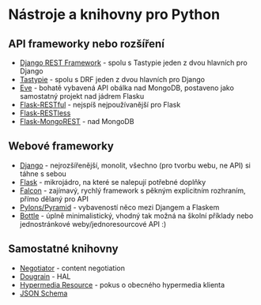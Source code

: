 # Nástroje a knihovny pro Python

## API frameworky nebo rozšíření

- [Django REST Framework](https://github.com/tomchristie/django-rest-framework) - spolu s Tastypie jeden z dvou hlavních pro Django
- [Tastypie](https://github.com/toastdriven/django-tastypie) - spolu s DRF jeden z dvou hlavních pro Django
- [Eve](https://github.com/nicolaiarocci/eve) - bohatě vybavená API obálka nad MongoDB, postaveno jako samostatný projekt nad jádrem Flasku
- [Flask-RESTful](https://github.com/twilio/flask-restful) - nejspíš nejpoužívanější pro Flask
- [Flask-RESTless](https://github.com/jfinkels/flask-restless)
- [Flask-MongoREST](https://github.com/elasticsales/flask-mongorest) - nad MongoDB

## Webové frameworky

- [Django](https://github.com/django/django) - nejrozšířenější, monolit, všechno (pro tvorbu webu, ne API) si táhne s sebou
- [Flask](https://github.com/mitsuhiko/flask) - mikrojádro, na které se nalepují potřebné doplňky
- [Falcon](https://github.com/racker/falcon) - zajímavý, rychlý framework s pěkným explicitním rozhraním, přímo dělaný pro API
- [Pylons/Pyramid](http://www.pylonsproject.org/) - vybaveností něco mezi Djangem a Flaskem
- [Bottle](https://github.com/defnull/bottle) - úplně minimalistický, vhodný tak možná na školní příklady nebo jednostránkové weby/jednoresourcové API :)

## Samostatné knihovny

- [Negotiator](https://github.com/CottageLabs/negotiator) - content negotiation
- [Dougrain](https://github.com/wharris/dougrain/) - HAL
- [Hypermedia Resource](https://github.com/the-hypermedia-project/hypermedia-resource-python/) - pokus o obecného hypermedia klienta
- [JSON Schema](https://github.com/Julian/jsonschema)

